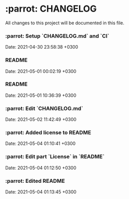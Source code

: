 <h1>:parrot: CHANGELOG</h1>
All changes to this project will be documented in this file.
<h3>:parrot: Setup `CHANGELOG.md` and `CI` </h3>Date: 2021-04-30 23:58:38 +0300
<h3>README</h3>Date: 2021-05-01 00:02:19 +0300
<h3>README</h3>Date: 2021-05-01 10:36:39 +0300
<h3>:parrot: Edit `CHANGELOG.md` </h3>Date: 2021-05-02 11:42:49 +0300
<h3>:parrot: Added license to README</h3>Date: 2021-05-04 01:10:41 +0300
<h3>:parrot: Edit part `License` in `README`</h3>Date: 2021-05-04 01:12:50 +0300
<h3>:parrot: Edited README</h3>Date: 2021-05-04 01:13:45 +0300
